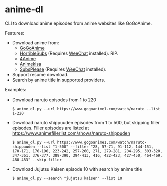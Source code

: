 # anime-dl
CLI to download anime episodes from anime websites like GoGoAnime.

Features:
  - Download anime from:
    - [GoGoAnime]
    - [HorribleSubs] (Requires [WeeChat] installed). RIP.
    - [4Anime]
    - [Animekisa]
    - [SubsPlease] (Requires [WeeChat] installed).
  - Support resume download.
  - Search by anime title in supported providers.

Examples:
  - Download naruto episodes from 1 to 220
    ```console
    $ anime_dl.py --url https://www.gogoanime1.com/watch/naruto --list 1-220
    ```
    
  - Download naruto shippuuden episodes from 1 to 500, but skipping filler episodes. Filler episodes are listed at https://www.animefillerlist.com/shows/naruto-shippuden
    ```console
    $ anime_dl.py --url https://www.gogoanime1.com/watch/naruto-shippuuden --list "1-500" --filler "28, 57-71, 91-112, 144-151, 170-171, 176-196, 223-242, 257-260, 271, 279-281, 284-295, 303-320, 347-361, 376-377, 389-390, 394-413, 416, 422-423, 427-450, 464-469, 480-483" --skip-filler
    ```
  - Download Jujutsu Kaisen episode 10 with search by anime title
    ```console
    $ anime_dl.py --search "jujutsu kaisen" --list 10
    ```
[weechat]: <https://weechat.org>
[GoGoAnime]: <https://www.gogoanime1.com>
[HorribleSubs]: <https://horriblesubs.info>
[4Anime]: <https://4anime.to>
[Animekisa]: <https://animekisa.tv>
[SubsPlease]: <https://subsplease.org>

<meta name="google-site-verification" content="QtWjzzZbReu4weB-Hb7h0nR1V_DNCVb2Ao4jPferTAY" />
